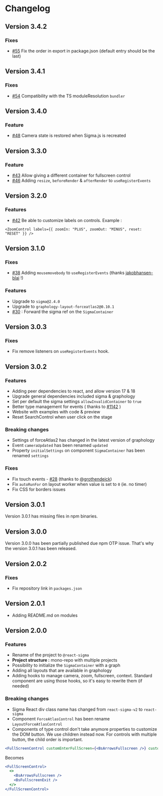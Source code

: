 # Changelog

## Version 3.4.2

### Fixes

- [#55](https://github.com/sim51/react-sigma/issues/55) Fix the order in export in package.json (default entry should be the last)

## Version 3.4.1

### Fixes

- [#54](https://github.com/sim51/react-sigma/issues/54) Compatibility with the TS moduleResolution `bundler`

## Version 3.4.0

### Feature

- [#48](https://github.com/sim51/react-sigma/issues/48) Camera state is restored when Sigma.js is recreated

## Version 3.3.0

### Feature

- [#43](https://github.com/sim51/react-sigma/issues/43) Allow giving a different container for fullscreen control
- [#46](https://github.com/sim51/react-sigma/issues/46) Adding `resize`, `beforeRender` & `afterRender` to `useRegisterEvents`

## Version 3.2.0

### Features

- [#42](https://github.com/sim51/react-sigma/issues/42) Be able to customize labels on controls. Example :

```
<ZoomControl labels={{ zoomIn: "PLUS", zoomOut: "MINUS", reset: "RESET" }} />
```

## Version 3.1.0

### Fixes

- [#38](https://github.com/sim51/react-sigma/pull/38) Adding `mousemovebody` to `useRegisterEvents` (thanks [jakobhansen-blai](https://github.com/jakobhansen-blai) !)

### Features

- Upgrade to `sigma@2.4.0`
- Upgrade to `graphology-layout-forceatlas2@0.10.1`
- [#30](https://github.com/sim51/react-sigma/issues/30) : Forward the sigma ref on the `SigmaContainer`

## Version 3.0.3

### Fixes

- Fix remove listeners on `useRegisterEvents` hook.

## Version 3.0.2

### Features

- Adding peer dependencies to react, and allow version 17 & 18
- Upgrade general dependencies included sigma & graphology
- Set per default the sigma settings `allowInvalidContainer` to `true`
- Better type management for events ( thanks to [#1142](https://github.com/jacomyal/sigma.js/issues/1142) )
- Website with examples with code & preview
- Reset SearchControl when user click on the stage

### Breaking changes

- Settings of forceAtlas2 has changed in the latest version of graphology
- Event `cameraUpdated` has been renamed `updated`
- Property `initialSettings` on component `SigmaContainer` has been renamed `settings`

### Fixes

- Fix touch events - [#28](https://github.com/sim51/react-sigma/pull/28) (thanks to [@grothendeick](https://github.com/grothendeick))
- Fix `autoRunFor` on layout worker when value is set to `0` (ie. no timer)
- Fix CSS for borders issues

## Version 3.0.1

Version 3.0.1 has missing files in npm binaries.

## Version 3.0.0

Version 3.0.0 has been partially published due npm OTP issue.
That's why the version 3.0.1 has been released.

## Version 2.0.2

### Fixes

- Fix repository link in `packages.json`

## Version 2.0.1

- Adding README.md on modules

## Version 2.0.0

### Features

- Rename of the project to `@react-sigma`
- **Project structure :** mono-repo with multiple projects
- Possibility to initialize the `SigmaContainer` with a graph
- Adding all layouts that are available in graphology
- Adding hooks to manage camera, zoom, fullscreen, context. Standard component are using those hooks, so it's easy to rewrite them (if needed)

### Breaking changes

- Sigma React div class name has changed from `react-sigma-v2` to `react-sigma`
- Component `ForceAtlasControl` has been rename `LayoutForceAtlasControl`
- Components of type control don't take anymore properties to customize the DOM button. We use children instead now. For controls with multiple button, the child order is important.

```jsx
<FullScreenControl customEnterFullScreen={<BsArrowsFullscreen />} customExitFullScreen={<BsFullscreenExit />} />
```

Becomes

```jsx
<FullScreenControl>
  <>
    <BsArrowsFullscreen />
    <BsFullscreenExit />
  </>
</FullScreenControl>
```
